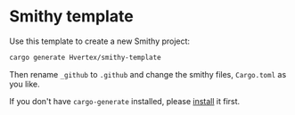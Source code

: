 # Smithy template

Use this template to create a new Smithy project:

```bash
cargo generate Hvertex/smithy-template
```

Then rename `_github` to `.github` and change the smithy files, `Cargo.toml` as you like.

If you don't have `cargo-generate` installed, please [install](https://github.com/cargo-generate/cargo-generate) it first.
